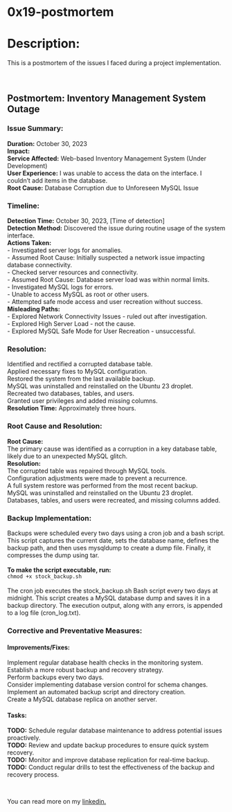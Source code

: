 <h1>0x19-postmortem</h1>

<h1>Description:</h1>
<p>
This is a postmortem of the issues I faced during a project implementation.
</p>
<br>
<h2>Postmortem: Inventory Management System Outage</h2>

<h3>Issue Summary:</h3>

<p>
  <strong>Duration:</strong> October 30, 2023<br>
  <strong>Impact:</strong><br>
  <strong>Service Affected:</strong> Web-based Inventory Management System (Under Development)<br>
  <strong>User Experience:</strong> I was unable to access the data on the interface. I couldn’t add items in the database.<br>
  <strong>Root Cause:</strong> Database Corruption due to Unforeseen MySQL Issue
</p>

<h3>Timeline:</h3>

<p>
  <strong>Detection Time:</strong> October 30, 2023, [Time of detection]<br>
  <strong>Detection Method:</strong> Discovered the issue during routine usage of the system interface.<br>
  <strong>Actions Taken:</strong><br>
  - Investigated server logs for anomalies.<br>
  - Assumed Root Cause: Initially suspected a network issue impacting database connectivity.<br>
  - Checked server resources and connectivity.<br>
  - Assumed Root Cause: Database server load was within normal limits.<br>
  - Investigated MySQL logs for errors.<br>
  - Unable to access MySQL as root or other users.<br>
  - Attempted safe mode access and user recreation without success.<br>
  <strong>Misleading Paths:</strong><br>
  - Explored Network Connectivity Issues - ruled out after investigation.<br>
  - Explored High Server Load - not the cause.<br>
  - Explored MySQL Safe Mode for User Recreation - unsuccessful.
</p>

<h3>Resolution:</h3>

<p>
  Identified and rectified a corrupted database table.<br>
  Applied necessary fixes to MySQL configuration.<br>
  Restored the system from the last available backup.<br>
  MySQL was uninstalled and reinstalled on the Ubuntu 23 droplet.<br>
  Recreated two databases, tables, and users.<br>
  Granted user privileges and added missing columns.<br>
  <strong>Resolution Time:</strong> Approximately three hours.
</p>

<h3>Root Cause and Resolution:</h3>

<p>
  <strong>Root Cause:</strong><br>
  The primary cause was identified as a corruption in a key database table, likely due to an unexpected MySQL glitch.<br>
  <strong>Resolution:</strong><br>
  The corrupted table was repaired through MySQL tools.<br>
  Configuration adjustments were made to prevent a recurrence.<br>
  A full system restore was performed from the most recent backup.<br>
  MySQL was uninstalled and reinstalled on the Ubuntu 23 droplet.<br>
  Databases, tables, and users were recreated, and missing columns added.
</p>

<h3>Backup Implementation:</h3>

<p>
  Backups were scheduled every two days using a cron job and a bash script.<br>
  This script captures the current date, sets the database name, defines the backup path, and then uses mysqldump to create a dump file. Finally, it compresses the dump using tar.<br>
  <br>
  <strong>To make the script executable, run:</strong><br>
  <code>chmod +x stock_backup.sh</code><br>
  <br>
  The cron job executes the stock_backup.sh Bash script every two days at midnight. This script creates a MySQL database dump and saves it in a backup directory. The execution output, along with any errors, is appended to a log file (cron_log.txt).
</p>

<h3>Corrective and Preventative Measures:</h3>

<h4>Improvements/Fixes:</h4>

<p>
  Implement regular database health checks in the monitoring system.<br>
  Establish a more robust backup and recovery strategy.<br>
  Perform backups every two days.<br>
  Consider implementing database version control for schema changes.<br>
  Implement an automated backup script and directory creation.<br>
  Create a MySQL database replica on another server.
</p>

<h4>Tasks:</h4>

<p>
  <strong>TODO:</strong> Schedule regular database maintenance to address potential issues proactively.<br>
  <strong>TODO:</strong> Review and update backup procedures to ensure quick system recovery.<br>
  <strong>TODO:</strong> Monitor and improve database replication for real-time backup.<br>
  <strong>TODO:</strong> Conduct regular drills to test the effectiveness of the backup and recovery process.
</p>

<br>

<p>
You can read more on my <a href="https://www.linkedin.com/pulse/postmortem-unveiling-story-database-disaster-alex-rugema-aticf%3FtrackingId=qV66MbrwTAKQIlu%252By7%252Fz7g%253D%253D/?trackingId=qV66MbrwTAKQIlu%2By7%2Fz7g%3D%3D">linkedin.</a>
</p>


